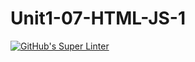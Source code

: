 # Unit1-07-HTML-JS-1
[![GitHub's Super Linter](https://github.com/ICS20-Programming-Angelo-Pintilie/Unit1-07-HTML-JS-1/workflows/GitHub's%20Super%20Linter/badge.svg)](https://github.com/ICS20-Programming-Angelo-Pintilie/Unit1-07-HTML-JS-1/actions)